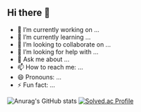 ## Hi there 👋


- 🔭 I’m currently working on ...
- 🌱 I’m currently learning ...
- 👯 I’m looking to collaborate on ...
- 🤔 I’m looking for help with ...
- 💬 Ask me about ...
- 📫 How to reach me: ...
- 😄 Pronouns: ...
- ⚡ Fun fact: ...


![Anurag's GitHub stats](https://github-readme-stats.vercel.app/api?username=YeongHyeon-Yun&show_icons=true&theme=vue-dark)
[![Solved.ac Profile](http://mazassumnida.wtf/api/generate_badge?boj=qorwns911)](https://solved.ac/qorwns911)
